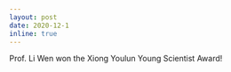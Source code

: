 ```yaml
---
layout: post
date: 2020-12-1
inline: true
---
```


Prof. Li Wen won the Xiong Youlun Young Scientist Award!
